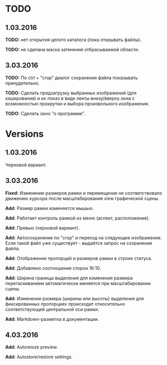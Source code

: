 ﻿TODO
====

1.03.2016
---------

**TODO:** нет открытия целого каталога (пока открывать файлы).

**TODO:** не сделана маска затенения отбрасываемой области.



3.03.2016
---------

**TODO:** По ctrl + "crop" диалог сохранения файла показывать принудительно.

**TODO:** Сделать предзагрузку выбранных изображений (для кэширования) и их показ в виде ленты внизу/вверху окна с возможностью прокрутки и выбора произвольного изображения.

**TODO:** Сделать окно "о программе".


Versions
========

1.03.2016
---------

Черновой вариант.


3.03.2016
---------

**Fixed:** Изменение размеров рамки и перемещение не соответствовало движению курсора после масштабирования view графической сцены.


**Add:** Размер рамки изменяется мышью.

**Add:** Работает контроль рамкой из меню (аспект, расположение).

**Add:** Превью (черновой вариант).

**Add:** Автосохранение по "crop" и переход на следующее изображение. Если такой файл уже существует - выдаётся запрос на сохранение файла.

**Add:** Отображение пропорций и размеров рамки в строке статуса.

**Add:** Добавлено соотношение сторон 16:10.

**Add:** Ширина границы выделения для изменения размера перетаскиванием автоматически меняется при масштабировании сцены.

**Add:** Изменение размера (ширины или высоты) выделения для фиксированных пропорциях происходит относительно соответствующей центральной оси рамки.

**Add:** Markdown-разметка в документации.


4.03.2016
---------

**Add:** Autoresize preview.

**Add:** Autostore/restore settings.
